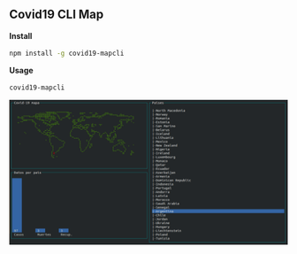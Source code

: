 ## Covid19 CLI Map

**Install**
``` sh
npm install -g covid19-mapcli
```

**Usage**
```sh
covid19-mapcli
```

![Image](map.png)
